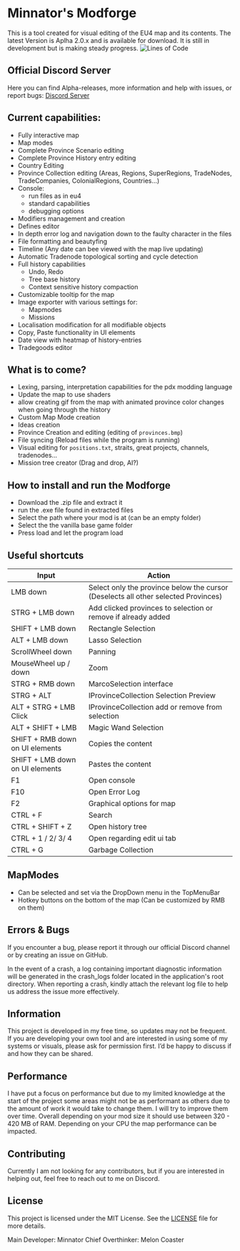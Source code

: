 # Minnator's Modforge

This is a tool created for visual editing of the EU4 map and its contents.
The latest Version is Aplha 2.0.x and is available for download.
It is still in development but is making steady progress.
![Lines of Code](https://tokei.rs/b1/github/Minnator/Minnators-Modforge)

## Official Discord Server
Here you can find Alpha-releases, more information and help with issues, or report bugs:
[Discord Server](https://discord.gg/22AhD5qkme)

## Current capabilities:
- Fully interactive map
- Map modes
- Complete Province Scenario editing
- Complete Province History entry editing
- Country Editing
- Province Collection editing (Areas, Regions, SuperRegions, TradeNodes, TradeCompanies, ColonialRegions, Countries...)
- Console:
   - run files as in eu4
   - standard capabilities
   - debugging options
- Modifiers management and creation
- Defines editor
- In depth error log and navigation down to the faulty character in the files
- File formatting and beautyfing
- Timeline (Any date can bee viewed with the map live updating)
- Automatic Tradenode topological sorting and cycle detection
- Full history capabilities
   - Undo, Redo
   - Tree base history 
   - Context sensitive history compaction
- Customizable tooltip for the map
- Image exporter with various settings for:
   - Mapmodes
   - Missions
- Localisation modification for all modifiable objects
- Copy, Paste functionality in UI elements
- Date view with heatmap of history-entries
- Tradegoods editor

## What is to come?
- Lexing, parsing, interpretation capabilities for the pdx modding language
- Update the map to use shaders
- allow creating gif from the map with animated province color changes when going through the history
- Custom Map Mode creation
- Ideas creation
- Province Creation and editing (editing of `provinces.bmp`)
- File syncing (Reload files while the program is running)
- Visual editing for `positions.txt`, straits, great projects, channels, tradenodes...
- Mission tree creator (Drag and drop, AI?)

## How to install and run the Modforge
- Download the .zip file and extract it
- run the .exe file found in extracted files
- Select the path where your mod is at (can be an empty folder)
- Select the the vanilla base game folder
- Press load and let the program load

## Useful shortcuts
| Input                             | Action                                      |
|-----------------------------------|---------------------------------------------|
| LMB down                          | Select only the province below the cursor (Deselects all other selected Provinces) |
| STRG + LMB down                   | Add clicked provinces to selection or remove if already added |
| SHIFT + LMB down                  | Rectangle Selection                         |
| ALT + LMB down                    | Lasso Selection                             |
| ScrollWheel down                  | Panning                                     |
| MouseWheel up / down              | Zoom                                        |
| STRG + RMB down                   | MarcoSelection interface                    |
| STRG + ALT                        | IProvinceCollection Selection Preview       |
| ALT + STRG + LMB Click            | IProvinceCollection add or remove from selection |
| ALT + SHIFT + LMB                 | Magic Wand Selection                        |
| SHIFT + RMB down on UI elements   | Copies the content                          |
| SHIFT + LMB down on UI elements   | Pastes the content                          |
| F1                                | Open console                                |
| F10                               | Open Error Log                              |
| F2                                | Graphical options for map                   |
| CTRL + F                          | Search                                      |
| CTRL + SHIFT + Z                  | Open history tree                           |
| CTRL + 1 / 2/ 3/ 4                | Open regarding edit ui tab                  |
| CTRL + G                          | Garbage Collection                          |


## MapModes
- Can be selected and set via the DropDown menu in the TopMenuBar
- Hotkey buttons on the bottom of the map (Can be customized by RMB on them)

## Errors & Bugs
If you encounter a bug, please report it through our official Discord channel or by creating an issue on GitHub.

In the event of a crash, a log containing important diagnostic information will be generated in the crash_logs folder located in the application's root directory. When reporting a crash, kindly attach the relevant log file to help us address the issue more effectively.

## Information
This project is developed in my free time, so updates may not be frequent. If you are developing your own tool and are interested in using some of my systems or visuals, please ask for permission first. I’d be happy to discuss if and how they can be shared.

## Performance
I have put a focus on performance but due to my limited knowledge at the start of the project some areas might not be as performant as others due to the amount of work it would take to change them. I will try to improve them over time.
Overall depending on your mod size it should use between 320 - 420 MB of RAM.
Depending on your CPU the map performance can be impacted.

## Contributing
Currently I am not looking for any contributors, but if you are interested in helping out, feel free to reach out to me on Discord.

## License
This project is licensed under the MIT License. See the [LICENSE](LICENSE) file for more details.

Main Developer: Minnator
Chief Overthinker: Melon Coaster
